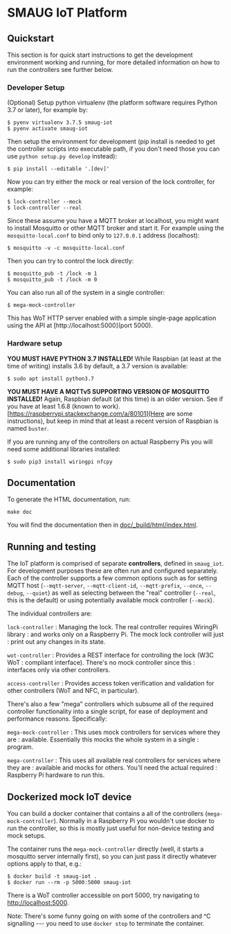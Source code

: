 # SMAUG IoT Platform

## Quickstart

This section is for quick start instructions to get the development
environment working and running, for more detailed information on how
to run the controllers see further below.

### Developer Setup

(Optional) Setup python virtualenv (the platform software requires
Python 3.7 or later), for example by:

    $ pyenv virtualenv 3.7.5 smaug-iot
	$ pyenv activate smaug-iot

Then setup the environment for development (pip install is needed
to get the controller scripts into executable path, if you don't need
those you can use `python setup.py develop` instead):

	$ pip install --editable '.[dev]'

Now you can try either the mock or real version of the lock
controller, for example:

	$ lock-controller --mock
	$ lock-controller --real

Since these assume you have a MQTT broker at localhost, you might want
to install Mosquitto or other MQTT broker and start it. For example
using the `mosquitto-local.conf` to bind only to `127.0.0.1` address
(localhost):

	$ mosquitto -v -c mosquitto-local.conf

Then you can try to control the lock directly:

    $ mosquitto_pub -t /lock -m 1
    $ mosquitto_pub -t /lock -m 0

You can also run all of the system in a single controller:

    $ mega-mock-controller

This has WoT HTTP server enabled with a simple single-page application
using the API at [http://localhost:5000](port 5000).

### Hardware setup

**YOU MUST HAVE PYTHON 3.7 INSTALLED!** While Raspbian (at least at
the time of writing) installs 3.6 by default, a 3.7 version is
available:

    $ sudo apt install python3.7

**YOU MUST HAVE A MQTTv5 SUPPORTING VERSION OF MOSQUITTO INSTALLED!**
Again, Raspbian default (at this time) is an older version. See if you
have at least 1.6.8 (known to
work). [https://raspberrypi.stackexchange.com/a/80101](Here are some
instructions), but keep in mind that at least a recent version of
Raspbian is named `buster`.

If you are running any of the controllers on actual Raspberry Pis you
will need some additional libraries installed:

    $ sudo pip3 install wiringpi nfcpy

## Documentation

To generate the HTML documentation, run:

    make doc

You will find the documentation then in
[doc/_build/html/index.html](doc/_build/html/index.html).

## Running and testing

The IoT platform is comprised of separate **controllers**, defined in
`smaug_iot`. For development purposes these are often run and
configured separately. Each of the controller supports a few common
options such as for setting MQTT host (`--mqtt-server`,
`--mqtt-client-id`, `--mqtt-prefix`, `--once`, `--debug`, `--quiet`)
as well as selecting between the "real" controller (`--real`, this is
the default) or using potentially available mock controller
(`--mock`).

The individual controllers are:

`lock-controller`
: Managing the lock. The real controller requires WiringPi library
: and works only on a Raspberry Pi. The mock lock controller will just
: print out any changes in its state.

`wot-controller`
: Provides a REST interface for controlling the lock (W3C WoT
: compliant interface). There's no mock controller since this
: interfaces only via other controllers.

`access-controller`
: Provides access token verification and validation for other
  controllers (WoT and NFC, in particular).

There's also a few "mega" controllers which subsume all of the
required controller functionality into a single script, for ease of
deployment and performance reasons. Specifically:

`mega-mock-controller`
: This uses mock controllers for services where they are
: available. Essentially this mocks the whole system in a single
: program.

`mega-controller`
: This uses all available real controllers for services where they are
: available and mocks for others. You'll need the actual required
: Raspberry Pi hardware to run this.

## Dockerized mock IoT device

You can build a docker container that contains a all of the
controllers (`mega-mock-controller`). Normally in a Raspberry Pi you
wouldn't use docker to run the controller, so this is mostly just
useful for non-device testing and mock setups.

The container runs the `mega-mock-controller` directly (well, it
starts a mosquitto server internally first), so you can just pass it
directly whatever options apply to that, e.g.:

	$ docker build -t smaug-iot .
	$ docker run --rm -p 5000:5000 smaug-iot

There is a WoT controller accessible on port 5000, try navigating to
[http://localhost:5000](http://localhost:5000/).

Note: There's some funny going on with some of the controllers and ^C
signalling --- you need to use `docker stop` to terminate the
container.

